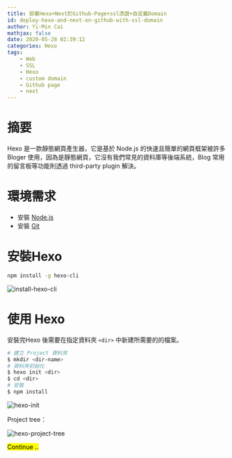 ```yaml
---
title: 部署Hexo+Next於Github-Page+ssl憑證+自定義Domain
id: deploy-hexo-and-next-on-github-with-ssl-domain
author: Yi-Min Cai
mathjax: false
date: 2020-05-28 02:39:12
categories: Hexo
tags:
    - Web
    - SSL
    - Hexo
    - custom domain
    - Github page
    - next
---
```

# 摘要

Hexo 是一款靜態網頁產生器，它是基於 Node.js 的快速且簡單的網頁框架被許多 Bloger 使用，因為是靜態網頁，它沒有我們常見的資料庫等後端系統，Blog 常用的留言板等功能則透過 third-party plugin 解決。

<!-- more -->

# 環境需求

- 安裝 [Node.js](https://nodejs.org/en/)
- 安裝 [Git](https://git-scm.com/)

# 安裝Hexo

```bash
npm install -g hexo-cli
```

<!-- {% asset_img install-hexo-cli.png %} -->
![install-hexo-cli](https://firebasestorage.googleapis.com/v0/b/hexo-neil-blog-db.appspot.com/o/blog-img%2Fdeploy-hexo-and-next-on-github-with-ssl-domain%2Finstall-hexo-cli.png?alt=media&token=d273ad5d-30f9-4712-80d4-86fa2093df65)

# 使用 Hexo

安裝完Hexo 後需要在指定資料夾 `<dir>`  中新建所需要的的檔案。

```bash
# 建立 Project 資料夾
$ mkdir <dir-name>
# 資料夾初始化
$ hexo init <dir>
$ cd <dir>
# 安裝
$ npm install
```

<!-- {% asset_img hexo-init.png %} -->
![hexo-init](https://firebasestorage.googleapis.com/v0/b/hexo-neil-blog-db.appspot.com/o/blog-img%2Fdeploy-hexo-and-next-on-github-with-ssl-domain%2Fhexo-init.png?alt=media&token=85a430dd-1eef-4de5-9dbc-a8d1a5732685)

Project tree：

<!-- {% asset_img hexo-project-tree.png %} -->
![hexo-project-tree](https://firebasestorage.googleapis.com/v0/b/hexo-neil-blog-db.appspot.com/o/blog-img%2Fdeploy-hexo-and-next-on-github-with-ssl-domain%2Fhexo-project-tree.png?alt=media&token=31e937c9-8396-4488-ae75-11b745ee271f)

<mark>Continue ..</mark>